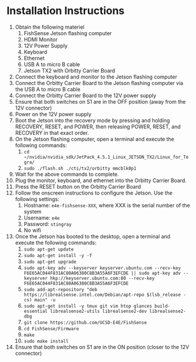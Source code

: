 # Installation Instructions
1. Obtain the following materiel
    1. FishSense Jetson flashing computer
    2. HDMI Monitor
    3. 12V Power Supply
    4. Keyboard
    5. Ethernet
    6. USB A to micro B cable
    7. Jetson TX2 with Orbitty Carrier Board
2. Connect the keyboard and monitor to the Jetson flashing computer
3. Connect the Orbitty Carrier Board to the Jetson flashing computer via the USB A to micro B cable
4. Connect the Orbitty Carrier Board to the 12V power supply
5. Ensure that both switches on S1 are in the OFF position (away from the 12V connector)
6. Power on the 12V power supply
7. Boot the Jetson into the recovery mode by pressing and holding RECOVERY, RESET, and POWER, then releasing POWER, RESET, and RECOVERY in that exact order.
8. On the Jetson flashing computer, open a terminal and execute the following commands:
    1. `cd ~/nvidia/nvidia_sdk/JetPack_4.5.1_Linux_JETSON_TX2/Linux_for_Tegra/`
    2. `sudo ./flash.sh ./cti/tx2/orbitty mmcblk0p1`
9. Wait for the above commands to complete.
10. Plug the monitor, keyboard, and ethernet into the Orbitty Carrier Board.
11. Press the RESET button on the Orbitty Carrier Board
12. Follow the onscreen instructions to configure the Jetson.  Use the following settings:
    1. Hostname: `e4e-fishsense-XXX`, where XXX is the serial number of the system
    2. Username: `e4e`
    3. Password: `stingray`
    4. No wifi
13. Once the Jetson has booted to the desktop, open a terminal and execute the following commands:
    1. `sudo apt-get update`
    2. `sudo apt-get install -y -f`
    3. `sudo apt-get upgrade`
    4. `sudo apt-key adv --keyserver keyserver.ubuntu.com --recv-key F6E65AC044F831AC80A06380C8B3A55A6F3EFCDE || sudo apt-key adv --keyserver hkp://keyserver.ubuntu.com:80 --recv-key F6E65AC044F831AC80A06380C8B3A55A6F3EFCDE`
    5. `sudo add-apt-repository "deb https://librealsense.intel.com/Debian/apt-repo $(lsb_release -cs) main" -u`
    6. `sudo apt-get install -y tmux git vim htop glances build-essential librealsense2-utils librealsense2-dev librealsense2-dbg`
    7. `git clone https://github.com/UCSD-E4E/FishSense`
    8. `cd FishSense/Firmware`
    9. `make`
    10. `sudo make install`
14. Ensure that both switches on S1 are in the ON position (closer to the 12V connector)
